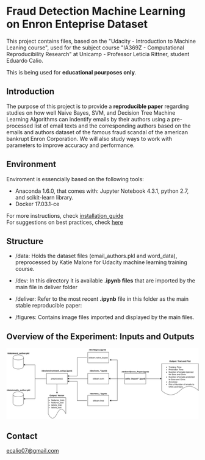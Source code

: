 
# Fraud Detection Machine Learning on Enron Enteprise Dataset

This project contains files, based on the "Udacity - Introduction to Machine Leaning course", used for the subject course "IA369Z - Computational Reproducibility Research" at Unicamp - Professor Leticia Rittner, student Eduardo Calio.

This is being used for **educational pourposes only**.

## Introduction

The purpose of this project is to provide a **reproducible paper** regarding studies on how well Naive Bayes, SVM, and Decision Tree Machine Learning Algorithms can indentify emails by their authors using a pre-processed list of email texts and the corresponding authors based on the emails and authors dataset of the famous fraud scandal of the american bankrupt Enron Corporation. We will also study ways to work with parameters to improve accuracy and performance.

## Environment
Enviroment is essencially based on the following tools:
* Anaconda 1.6.0, that comes with: Jupyter Notebook 4.3.1, python 2.7, and scikit-learn library.
* Docker 17.03.1-ce

For more instructions, check [installation_guide](environment/README.md)<br>
For suggestions on best practices, check [here](environment/BEST_PRACTICES.md)

## Structure

* /data: Holds the dataset files (email_authors.pkl and  word_data), preprocessed by Katie Malone for Udacity machine learning training course.

* /dev: In this directory it is available **.ipynb files** that are imported by the main file in deliver folder

* /deliver: Refer to the most recent **.ipynb** file in this folder as the main stable reproducible paper:<br>

* /figures: Contains image files imported and displayed by the main files.

## Overview of the Experiment: Inputs and Outputs

<img src="figures/workflow.png" />

## Contact

ecalio07@gmail.com





